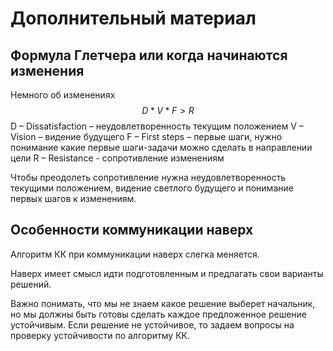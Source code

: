 # Дополнительный материал

## Формула Глетчера или когда начинаются изменения

Немного об изменениях
$$ D*V*F>R $$
D – Dissatisfaction – неудовлетворенность текущим положением
V – Vision – видение будущего
F – First steps – первые шаги, нужно понимание какие первые шаги-задачи можно сделать в направлении цели
R – Resistance - сопротивление изменениям

Чтобы преодолеть сопротивление нужна неудовлетворенность текущими положением, видение светлого будущего и понимание первых шагов к изменениям.

## Особенности коммуникации наверх

Алгоритм КК при коммуникации наверх слегка меняется.

Наверх имеет смысл идти подготовленным и предлагать свои варианты решений.

Важно понимать, что мы не знаем какое решение выберет начальник, но мы должны быть готовы сделать каждое предложенное решение устойчивым. Если решение не устойчивое, то задаем вопросы на проверку устойчивости по алгоритму КК.